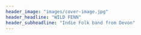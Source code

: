 ```yaml
---
header_image: "images/cover-image.jpg"
header_headline: "WILD FENN"
header_subheadline: "Indie Folk band from Devon"
---
```


